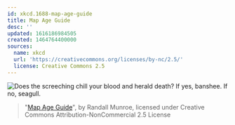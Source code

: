 ```yaml
---
id: xkcd.1688-map-age-guide
title: Map Age Guide
desc: ''
updated: 1616186984505
created: 1464764400000
sources:
  name: xkcd
  url: 'https://creativecommons.org/licenses/by-nc/2.5/'
  license: Creative Commons 2.5
---
```

![Does the screeching chill your blood and herald death? If yes, banshee. If no, seagull.](https://imgs.xkcd.com/comics/map_age_guide.png)
> "[Map Age Guide](https://xkcd.com/1688/)", by Randall Munroe, licensed under Creative Commons Attribution-NonCommercial 2.5 License
